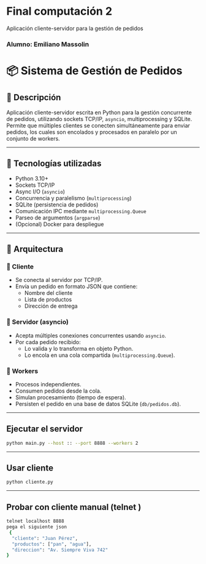 # Final computación 2
 Aplicación cliente-servidor para la gestión de pedidos
### Alumno: Emiliano Massolin
# 📦 Sistema de Gestión de Pedidos

## 🧾 Descripción

Aplicación cliente-servidor escrita en Python para la gestión concurrente de pedidos, utilizando sockets TCP/IP, `asyncio`, multiprocessing y SQLite.
Permite que múltiples clientes se conecten simultáneamente para enviar pedidos, los cuales son encolados y procesados en paralelo por un conjunto de workers.

---

## 🧰 Tecnologías utilizadas

- Python 3.10+
- Sockets TCP/IP
- Async I/O (`asyncio`)
- Concurrencia y paralelismo (`multiprocessing`)
- SQLite (persistencia de pedidos)
- Comunicación IPC mediante `multiprocessing.Queue`
- Parseo de argumentos (`argparse`)
- (Opcional) Docker para despliegue

---

## 🧱 Arquitectura

### 🔁 Cliente

- Se conecta al servidor por TCP/IP.
- Envía un pedido en formato JSON que contiene:
  - Nombre del cliente
  - Lista de productos
  - Dirección de entrega

### 🧠 Servidor (asyncio)

- Acepta múltiples conexiones concurrentes usando `asyncio`.
- Por cada pedido recibido:
  - Lo valida y lo transforma en objeto Python.
  - Lo encola en una cola compartida (`multiprocessing.Queue`).

### 🔨 Workers

- Procesos independientes.
- Consumen pedidos desde la cola.
- Simulan procesamiento (tiempo de espera).
- Persisten el pedido en una base de datos SQLite (`db/pedidos.db`).

---

## Ejecutar el servidor
```bash
python main.py --host :: --port 8888 --workers 2

```
---
## Usar cliente
```bash
python cliente.py

```
---
## Probar con cliente manual (telnet )
```bash
telnet localhost 8888
pega el siguiente json
 {
  "cliente": "Juan Pérez",
  "productos": ["pan", "agua"],
  "direccion": "Av. Siempre Viva 742"
}

```

